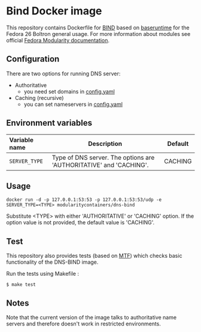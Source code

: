 Bind Docker image
====================

This repository contains Dockerfile for [BIND](https://www.isc.org/downloads/bind/) based on [baseruntime](""https://hub.docker.com/r/baseruntime/baseruntime/) for the Fedora 26 Boltron general usage.
For more information about modules see official [Fedora Modularity documentation](docs.pagure.org/modularity/).


Configuration
----------------------------------

There are two options for running DNS server:
 - Authoritative
    - you need set domains in [config.yaml](./files/authoritative-dns/config.yaml)
 - Caching (recursive)
    - you can set nameservers in [config.yaml](./files/caching-dns/config.yaml)


Environment variables
----------------------------------   

|    Variable name                |    Description                                                     |    Default
| :------------------------------ | ------------------------------------------------------------------ | -------------------------------
|  `SERVER_TYPE`                  | Type of DNS server. The options are 'AUTHORITATIVE' and 'CACHING'. |  CACHING

Usage
----------------------------------

```
docker run -d -p 127.0.0.1:53:53 -p 127.0.0.1:53:53/udp -e SERVER_TYPE=<TYPE> modularitycontainers/dns-bind
```
Substitute \<TYPE\> with either 'AUTHORITATIVE' or 'CACHING' option. If the option value is not provided, the default value is 'CACHING'.

Test
----------------------------------
This repository also provides tests (based on [MTF](https://pagure.io/modularity-testing-framework/tree/master)) which checks basic functionality of the DNS-BIND image.

Run the tests using Makefile :
```
$ make test
```


Notes
----------------------------------

Note that the current version of the image talks to authoritative name
servers and therefore doesn't work in restricted environments.
